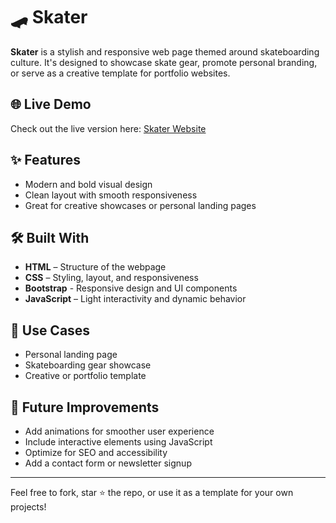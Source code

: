 # 🛹 Skater

**Skater** is a stylish and responsive web page themed around skateboarding culture. It's designed to showcase skate gear, promote personal branding, or serve as a creative template for portfolio websites.

## 🌐 Live Demo
Check out the live version here:
<a href="https://adarshfusion.github.io/Skater/" target="_blank">Skater Website</a>


## ✨ Features
- Modern and bold visual design
- Clean layout with smooth responsiveness
- Great for creative showcases or personal landing pages

## 🛠️ Built With
- **HTML** – Structure of the webpage
- **CSS** – Styling, layout, and responsiveness
- **Bootstrap** - Responsive design and UI components
- **JavaScript** – Light interactivity and dynamic behavior

## 📌 Use Cases
- Personal landing page
- Skateboarding gear showcase
- Creative or portfolio template

## 🚀 Future Improvements
- Add animations for smoother user experience
- Include interactive elements using JavaScript
- Optimize for SEO and accessibility
- Add a contact form or newsletter signup

---

Feel free to fork, star ⭐ the repo, or use it as a template for your own projects!
